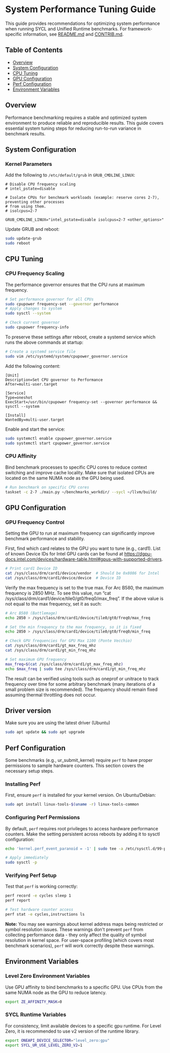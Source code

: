 # System Performance Tuning Guide

This guide provides recommendations for optimizing system performance when running SYCL and Unified Runtime benchmarks.
For framework-specific information, see [README.md](README.md) and [CONTRIB.md](CONTRIB.md).

## Table of Contents

- [Overview](#overview)
- [System Configuration](#system-configuration)
- [CPU Tuning](#cpu-tuning)
- [GPU Configuration](#gpu-configuration)
- [Perf Configuration](#perf-configuration)
- [Environment Variables](#environment-variables)

## Overview

Performance benchmarking requires a stable and optimized system environment to produce reliable and reproducible results. This guide covers essential system tuning steps for reducing run-to-run variance in benchmark results.

## System Configuration

### Kernel Parameters

Add the following to `/etc/default/grub` in `GRUB_CMDLINE_LINUX`:
```
# Disable CPU frequency scaling
# intel_pstate=disable

# Isolate CPUs for benchmark workloads (example: reserve cores 2-7), preventing other processes
# from using them.
# isolcpus=2-7

GRUB_CMDLINE_LINUX="intel_pstate=disable isolcpus=2-7 <other_options>"
```

Update GRUB and reboot:
```bash
sudo update-grub
sudo reboot
```

## CPU Tuning

### CPU Frequency Scaling

The performance governor ensures that the CPU runs at maximum frequency.
```bash
# Set performance governor for all CPUs
sudo cpupower frequency-set --governor performance
# Apply changes to system
sudo sysctl --system

# Check current governor
sudo cpupower frequency-info
```

To preserve these settings after reboot, create a systemd service which runs the above commands at startup:
```bash
# Create a systemd service file
sudo vim /etc/systemd/system/cpupower_governor.service
```
Add the following content:
```
[Unit]
Description=Set CPU governor to Performance
After=multi-user.target

[Service]
Type=oneshot
ExecStart=/usr/bin/cpupower frequency-set --governor performance && sysctl --system

[Install]
WantedBy=multi-user.target
```
Enable and start the service:
```bash
sudo systemctl enable cpupower_governor.service
sudo systemctl start cpupower_governor.service
```

### CPU Affinity

Bind benchmark processes to specific CPU cores to reduce context switching and improve cache locality.
Make sure that isolated CPUs are located on the same NUMA node as the GPU being used.
```bash
# Run benchmark on specific CPU cores
taskset -c 2-7 ./main.py ~/benchmarks_workdir/ --sycl ~/llvm/build/
```

## GPU Configuration

### GPU Frequency Control
Setting the GPU to run at maximum frequency can significantly improve benchmark performance and stability.

First, find which card relates to the GPU you want to tune (e.g., card1). List of known Device IDs for
Intel GPU cards can be found at https://dgpu-docs.intel.com/devices/hardware-table.html#gpus-with-supported-drivers.
```bash
# Print card1 Device ID
cat /sys/class/drm/card1/device/vendor  # Should be 0x8086 for Intel
cat /sys/class/drm/card1/device/device  # Device ID
```

Verify the max frequency is set to the true max. For Arc B580, the maximum frequency is 2850 MHz. To see this value, run “cat /sys/class/drm/card1/device/tile0/gt0/freq0/max_freq”. If the above value is not equal to the max frequency, set it as such:
```bash
# Arc B580 (Battlemage)
echo 2850 > /sys/class/drm/card1/device/tile0/gt0/freq0/max_freq

# Set the min frequency to the max frequency, so it is fixed
echo 2850 > /sys/class/drm/card1/device/tile0/gt0/freq0/min_freq
```

```bash
# Check GPU frequencies for GPU Max 1100 (Ponte Vecchio)
cat /sys/class/drm/card1/gt_max_freq_mhz
cat /sys/class/drm/card1/gt_min_freq_mhz

# Set maximum GPU frequency
max_freq=$(cat /sys/class/drm/card1/gt_max_freq_mhz)
echo $max_freq | sudo tee /sys/class/drm/card1/gt_min_freq_mhz
```

The result can be verified using tools such as oneprof or unitrace to track frequency over time for some arbitrary benchmark (many iterations of a small problem size is recommended). The frequency should remain fixed assuming thermal throttling does not occur.

## Driver version
Make sure you are using the latest driver (Ubuntu)
```bash
sudo apt update && sudo apt upgrade
```

## Perf Configuration

Some benchmarks (e.g., ur_submit_kernel) require `perf` to have proper permissions to sample hardware counters. This section covers the necessary setup steps.

### Installing Perf

First, ensure `perf` is installed for your kernel version. On Ubuntu/Debian:
```bash
sudo apt install linux-tools-$(uname -r) linux-tools-common
```

### Configuring Perf Permissions

By default, `perf` requires root privileges to access hardware performance counters.
Make the setting persistent across reboots by adding it to sysctl configuration:
```bash
echo 'kernel.perf_event_paranoid = -1' | sudo tee -a /etc/sysctl.d/99-perf.conf

# Apply immediately
sudo sysctl -p
```

### Verifying Perf Setup
Test that `perf` is working correctly:
```bash
perf record -e cycles sleep 1
perf report

# Test hardware counter access
perf stat -e cycles,instructions ls
```

**Note:** You may see warnings about kernel address maps being restricted or symbol resolution issues. These warnings don't prevent `perf` from collecting performance data - they only affect the quality of symbol resolution in kernel space. For user-space profiling (which covers most benchmark scenarios), `perf` will work correctly despite these warnings.

## Environment Variables

### Level Zero Environment Variables
Use GPU affinity to bind benchmarks to a specific GPU. Use CPUs from the same NUMA node as the GPU to reduce latency.
```bash
export ZE_AFFINITY_MASK=0
```

### SYCL Runtime Variables
For consistency, limit available devices to a specific gpu runtime. For Level Zero, it is recommended to use v2 version of the runtime library.
```bash
export ONEAPI_DEVICE_SELECTOR="level_zero:gpu"
export SYCL_UR_USE_LEVEL_ZERO_V2=1
```

